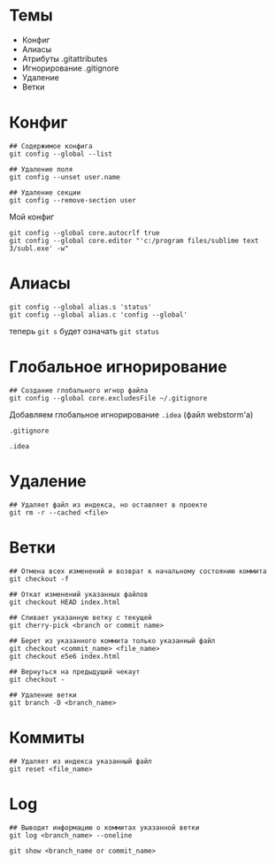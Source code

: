 # Темы
- Конфиг
- Алиасы
- Атрибуты .gitattributes
- Игнорирование .gitignore
- Удаление
- Ветки


# Конфиг
```
## Содержимое конфига
git config --global --list

## Удаление поля
git config --unset user.name

## Удаление секции
git config --remove-section user
```
Мой конфиг
```
git config --global core.autocrlf true
git config --global core.editor "'c:/program files/sublime text 3/subl.exe' -w"
```


# Алиасы
```
git config --global alias.s 'status'
git config --global alias.c 'config --global'
```
теперь `git s` будет означать `git status`


# Глобальное игнорирование
```
## Создание глобального игнор файла
git config --global core.excludesFile ~/.gitignore
```

Добавляем глобальное игнорирование `.idea` (файл webstorm'а)

`.gitignore`
```
.idea
```


# Удаление
```
## Удаляет файл из индекса, но оставляет в проекте
git rm -r --cached <file>
```


# Ветки
```
## Отмена всех изменений и возврат к начальному состоянию коммита
git checkout -f

## Откат изменений указанных файлов
git checkout HEAD index.html

## Сливает указанную ветку с текущей
git cherry-pick <branch or commit name>

## Берет из указанного коммита только указанный файл
git checkout <commit_name> <file_name>
git checkout e5e6 index.html

## Вернуться на предыдущий чекаут
git checkout -

## Удаление ветки
git branch -D <branch_name>
```


# Коммиты
```
## Удаляет из индекса указанный файл
git reset <file_name>
```


# Log
```
## Выводит информацию о коммитах указанной ветки
git log <branch_name> --oneline

git show <branch_name or commit_name>
```


